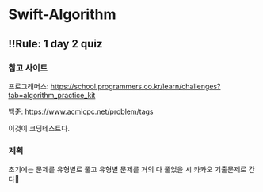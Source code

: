 # Swift-Algorithm
## ‼️Rule: 1 day 2 quiz 
### 참고 사이트
프로그래머스: https://school.programmers.co.kr/learn/challenges?tab=algorithm_practice_kit

백준: https://www.acmicpc.net/problem/tags

이것이 코딩테스트다.

### 계획
초기에는 문제를 유형별로 풀고 유형별 문제를 거의 다 풀었을 시 카카오 기출문제로 간다🚀

